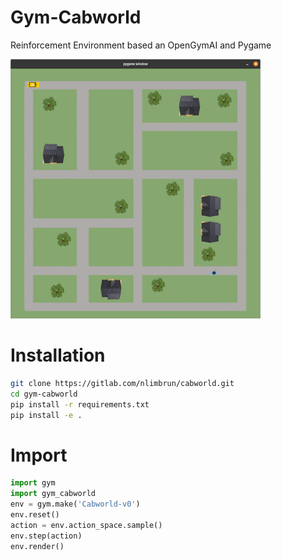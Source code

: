 # Gym-Cabworld

Reinforcement Environment based an OpenGymAI and Pygame

![Cabworld](images/cabworld.png)

# Installation 

```bash
git clone https://gitlab.com/nlimbrun/cabworld.git
cd gym-cabworld
pip install -r requirements.txt
pip install -e .
```

# Import 

```python
import gym 
import gym_cabworld 
env = gym.make('Cabworld-v0')
env.reset()
action = env.action_space.sample()
env.step(action)
env.render()
```